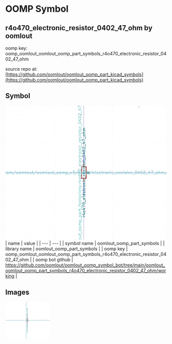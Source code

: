 # OOMP Symbol  
## r4o470_electronic_resistor_0402_47_ohm  by oomlout  
  
oomp key: oomp_oomlout_oomlout_oomp_part_symbols_r4o470_electronic_resistor_0402_47_ohm  
  
source repo at: [https://github.com/oomlout/oomlout_oomp_part_kicad_symbols](https://github.com/oomlout/oomlout_oomp_part_kicad_symbols)  
## Symbol  
  
[![working.png](working_600.png)](working.png)  
| name | value | 
| --- | --- | 
| symbol name | oomlout_oomp_part_symbols | 
| library name | oomlout_oomp_part_symbols | 
| oomp key | oomp_oomlout_oomlout_oomp_part_symbols_r4o470_electronic_resistor_0402_47_ohm | 
| oomp bot github | https://github.com/oomlout/oomlout_oomp_symbol_bot/tree/main/oomlout_oomlout_oomp_part_symbols_r4o470_electronic_resistor_0402_47_ohm/working | 
## Images  
  
[![working.png](working_140.png)](working.png)  
